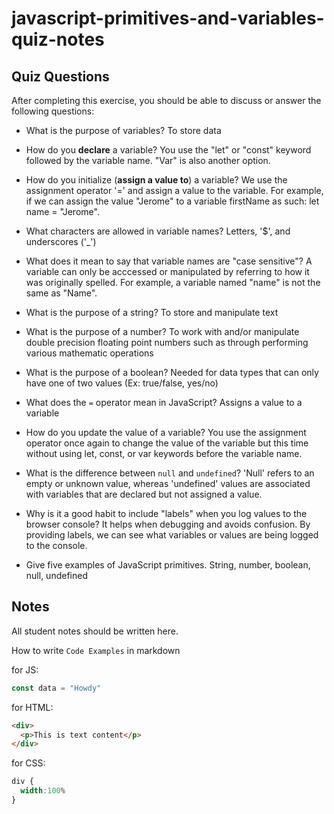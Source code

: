 # javascript-primitives-and-variables-quiz-notes

## Quiz Questions

After completing this exercise, you should be able to discuss or answer the following questions:

- What is the purpose of variables?
  To store data

- How do you **declare** a variable?
  You use the "let" or "const" keyword followed by the variable name. "Var" is also another option.

- How do you initialize (**assign a value to**) a variable?
   We use the assignment operator '=' and assign a value to the variable. For example, if we can assign the value "Jerome" to a variable firstName as such: let name = "Jerome".

- What characters are allowed in variable names?
  Letters, '$', and underscores ('_')

- What does it mean to say that variable names are "case sensitive"?
  A variable can only be acccessed or manipulated by referring to how it was originally spelled. For example, a variable named "name" is not the same as "Name".

- What is the purpose of a string?
  To store and manipulate text

- What is the purpose of a number?
  To work with and/or manipulate double precision floating point numbers such as through performing various mathematic operations

- What is the purpose of a boolean?
  Needed for data types that can only have one of two values (Ex: true/false, yes/no)

- What does the `=` operator mean in JavaScript?
  Assigns a value to a variable

- How do you update the value of a variable?
  You use the assignment operator once again to change the value of the variable but this time without using let, const, or var keywords before the variable name.

- What is the difference between `null` and `undefined`?
  'Null' refers to an empty or unknown value, whereas 'undefined' values are associated with variables that are declared but not assigned a value.

- Why is it a good habit to include "labels" when you log values to the browser console?
  It helps when debugging and avoids confusion. By providing labels, we can see what variables or values are being logged to the console.

- Give five examples of JavaScript primitives.
  String, number, boolean, null, undefined


## Notes

All student notes should be written here.


How to write `Code Examples` in markdown

for JS:
```javascript
const data = "Howdy"
```

for HTML:
```html
<div>
  <p>This is text content</p>
</div>
```

for CSS:
```css
div {
  width:100%
}
```
